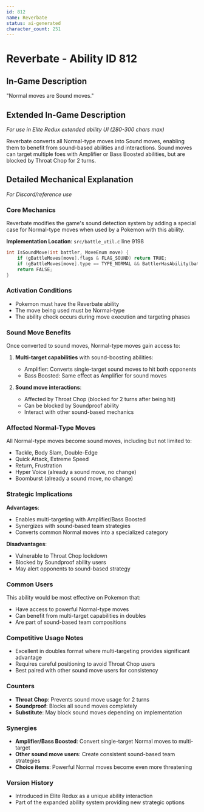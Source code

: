 ```yaml
---
id: 812
name: Reverbate
status: ai-generated
character_count: 251
---
```


# Reverbate - Ability ID 812

## In-Game Description
"Normal moves are Sound moves."

## Extended In-Game Description
*For use in Elite Redux extended ability UI (280-300 chars max)*

Reverbate converts all Normal-type moves into Sound moves, enabling them to benefit from sound-based abilities and interactions. Sound moves can target multiple foes with Amplifier or Bass Boosted abilities, but are blocked by Throat Chop for 2 turns.

## Detailed Mechanical Explanation
*For Discord/reference use*

### Core Mechanics
Reverbate modifies the game's sound detection system by adding a special case for Normal-type moves when used by a Pokemon with this ability.

**Implementation Location**: `src/battle_util.c` line 9198
```c
int IsSoundMove(int battler, MoveEnum move) {
    if (gBattleMoves[move].flags & FLAG_SOUND) return TRUE;
    if (gBattleMoves[move].type == TYPE_NORMAL && BattlerHasAbility(battler, ABILITY_REVERBATE, FALSE)) return TRUE;
    return FALSE;
}
```

### Activation Conditions
- Pokemon must have the Reverbate ability
- The move being used must be Normal-type
- The ability check occurs during move execution and targeting phases

### Sound Move Benefits
Once converted to sound moves, Normal-type moves gain access to:

1. **Multi-target capabilities** with sound-boosting abilities:
   - Amplifier: Converts single-target sound moves to hit both opponents
   - Bass Boosted: Same effect as Amplifier for sound moves

2. **Sound move interactions**:
   - Affected by Throat Chop (blocked for 2 turns after being hit)
   - Can be blocked by Soundproof ability
   - Interact with other sound-based mechanics

### Affected Normal-Type Moves
All Normal-type moves become sound moves, including but not limited to:
- Tackle, Body Slam, Double-Edge
- Quick Attack, Extreme Speed
- Return, Frustration
- Hyper Voice (already a sound move, no change)
- Boomburst (already a sound move, no change)

### Strategic Implications
**Advantages**:
- Enables multi-targeting with Amplifier/Bass Boosted
- Synergizes with sound-based team strategies
- Converts common Normal moves into a specialized category

**Disadvantages**:
- Vulnerable to Throat Chop lockdown
- Blocked by Soundproof ability users
- May alert opponents to sound-based strategy

### Common Users
This ability would be most effective on Pokemon that:
- Have access to powerful Normal-type moves
- Can benefit from multi-target capabilities in doubles
- Are part of sound-based team compositions

### Competitive Usage Notes
- Excellent in doubles format where multi-targeting provides significant advantage
- Requires careful positioning to avoid Throat Chop users
- Best paired with other sound move users for consistency

### Counters
- **Throat Chop**: Prevents sound move usage for 2 turns
- **Soundproof**: Blocks all sound moves completely
- **Substitute**: May block sound moves depending on implementation

### Synergies
- **Amplifier/Bass Boosted**: Convert single-target Normal moves to multi-target
- **Other sound move users**: Create consistent sound-based team strategies
- **Choice items**: Powerful Normal moves become even more threatening

### Version History
- Introduced in Elite Redux as a unique ability interaction
- Part of the expanded ability system providing new strategic options